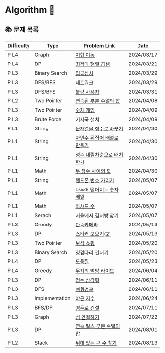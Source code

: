 # Algorithm 🥕

## 📚 문제 목록

| Difficulty | Type           | Problem Link                                                                                   | Date       |
| ---------- | -------------- | ---------------------------------------------------------------------------------------------- | ---------- |
| P L4       | Graph          | [지형 이동](https://school.programmers.co.kr/learn/courses/30/lessons/62050)                   | 2024/03/17 |
| P L4       | DP             | [최적의 행렬 곱셈](https://school.programmers.co.kr/learn/courses/30/lessons/12942)            | 2024/03/21 |
| P L3       | Binary Search  | [입국심사](https://school.programmers.co.kr/learn/courses/30/lessons/43238)                    | 2024/03/29 |
| P L3       | DFS/BFS        | [네트워크](https://school.programmers.co.kr/learn/courses/30/lessons/43162)                    | 2024/03/29 |
| P L3       | DFS/BFS        | [불량 사용자](https://school.programmers.co.kr/learn/courses/30/lessons/64064)                 | 2024/03/31 |
| P L2       | Two Pointer    | [연속된 부분 수열의 합](https://school.programmers.co.kr/learn/courses/30/lessons/178870)      | 2024/04/08 |
| P L3       | Two Pointer    | [숫자 게임](https://school.programmers.co.kr/learn/courses/30/lessons/12987)                   | 2024/04/09 |
| P L3       | Brute Force    | [기지국 설치](https://school.programmers.co.kr/learn/courses/30/lessons/12979)                 | 2024/04/09 |
| P L1       | String         | [문자열을 정수로 바꾸기](https://school.programmers.co.kr/learn/courses/30/lessons/12925)      | 2024/04/30 |
| P L1       | String         | [자연수 뒤집어 배열로 만들기](https://school.programmers.co.kr/learn/courses/30/lessons/12932) | 2024/04/30 |
| P L1       | String         | [정수 내림차순으로 배치하기](https://school.programmers.co.kr/learn/courses/30/lessons/12933)  | 2024/04/30 |
| P L1       | Math           | [두 정수 사이의 합](https://school.programmers.co.kr/learn/courses/30/lessons/12912)           | 2024/04/30 |
| P L1       | String         | [핸드폰 번호 가리기](https://school.programmers.co.kr/learn/courses/30/lessons/12948)          | 2024/05/07 |
| P L1       | Math           | [나누어 떨어지는 숫자 배열](https://school.programmers.co.kr/learn/courses/30/lessons/12910)   | 2024/05/07 |
| P L1       | Math           | [하샤드 수](https://school.programmers.co.kr/learn/courses/30/lessons/12947)                   | 2024/05/07 |
| P L1       | Serach         | [서울에서 김서방 찾기](https://school.programmers.co.kr/learn/courses/30/lessons/12919)        | 2024/05/07 |
| P L3       | Greedy         | [단속카메라](https://school.programmers.co.kr/learn/courses/30/lessons/42884)                  | 2024/05/13 |
| P L3       | DP             | [스티커 모으기(2)](https://school.programmers.co.kr/learn/courses/30/lessons/12971)            | 2024/05/13 |
| P L3       | Two Pointer    | [보석 쇼핑](https://school.programmers.co.kr/learn/courses/30/lessons/67258)                   | 2024/05/20 |
| P L3       | Binary Search  | [징검다리 건너기](https://school.programmers.co.kr/learn/courses/30/lessons/64062)             | 2024/05/20 |
| P L4       | DP             | [도둑질](https://school.programmers.co.kr/learn/courses/30/lessons/42897)                      | 2024/05/23 |
| P L4       | Greedy         | [무지의 먹방 라이브](https://school.programmers.co.kr/learn/courses/30/lessons/42891)          | 2024/06/04 |
| P L3       | DP             | [정수 삼각형](https://school.programmers.co.kr/learn/courses/30/lessons/43105)                 | 2024/06/11 |
| P L3       | DFS            | [여행경로](https://school.programmers.co.kr/learn/courses/30/lessons/43164)                    | 2024/06/11 |
| P L3       | Implementation | [야근 지수](https://school.programmers.co.kr/learn/courses/30/lessons/12927)                   | 2024/06/24 |
| P L3       | BFS/DP         | [경주로 건설](https://school.programmers.co.kr/learn/courses/30/lessons/67259)                 | 2024/07/11 |
| P L3       | Graph          | [섬 연결하기](https://school.programmers.co.kr/learn/courses/30/lessons/42861)                 | 2024/07/22 |
| P L3       | DP             | [연속 펄스 부분 수열의 합](https://school.programmers.co.kr/learn/courses/30/lessons/161988)   | 2024/08/01 |
| P L2       | Stack          | [뒤에 있는 큰 수 찾기](https://school.programmers.co.kr/learn/courses/30/lessons/154539)       | 2024/08/13 |
